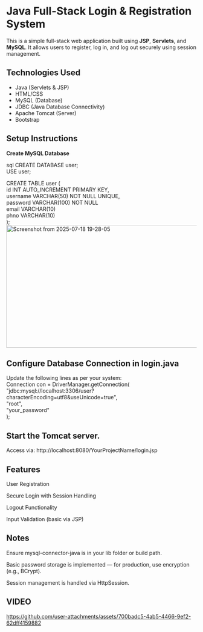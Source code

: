 
# Java Full-Stack Login & Registration System

This is a simple full-stack web application built using **JSP**, **Servlets**, and **MySQL**. It allows users to register, log in, and log out securely using session management.

##  Technologies Used

- Java (Servlets & JSP)
- HTML/CSS
- MySQL (Database)
- JDBC (Java Database Connectivity)
- Apache Tomcat (Server)
- Bootstrap



## Setup Instructions

 **Create MySQL Database**

sql
CREATE DATABASE user;<br>
USE user;<br>

CREATE TABLE user (<br>
    id INT AUTO_INCREMENT PRIMARY KEY,<br>
    username VARCHAR(50) NOT NULL UNIQUE,<br>
    password VARCHAR(100) NOT NULL<br>
    email    VARCHAR(10)<br>
    phno     VARCHAR(10)<br>
);<br><img width="607" height="324" alt="Screenshot from 2025-07-18 19-28-05" src="https://github.com/user-attachments/assets/0a2795f3-c602-4251-b025-1bdae3096deb" />



## Configure Database Connection in login.java

Update the following lines as per your system:<br>
Connection con = DriverManager.getConnection(<br>
    "jdbc:mysql://localhost:3306/user?characterEncoding=utf8&useUnicode=true", <br>
    "root", <br>
    "your_password"<br>
);<br>


##  Start the Tomcat server.

Access via: http://localhost:8080/YourProjectName/login.jsp

 ##  Features
User Registration

Secure Login with Session Handling

Logout Functionality

Input Validation (basic via JSP)

## Notes
Ensure mysql-connector-java is in your lib folder or build path.

Basic password storage is implemented — for production, use encryption (e.g., BCrypt).

Session management is handled via HttpSession.

## VIDEO 


https://github.com/user-attachments/assets/700badc5-4ab5-4466-9ef2-62dff4159882

